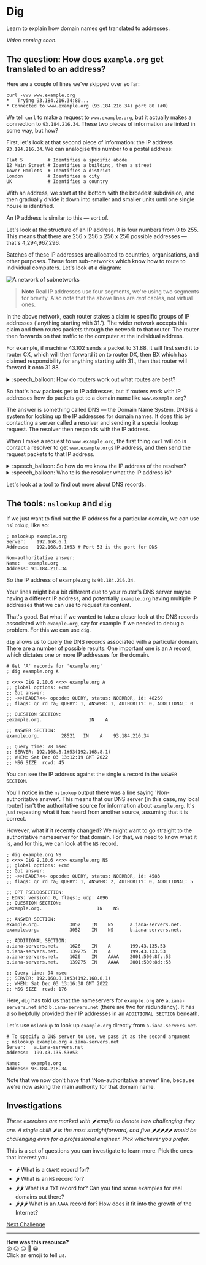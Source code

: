 # Dig

Learn to explain how domain names get translated to addresses.

<!-- OMITTED -->

_Video coming soon._

## The question: How does `example.org` get translated to an address?

Here are a couple of lines we've skipped over so far:

```shell
curl -vvv www.example.org
*   Trying 93.184.216.34:80...
* Connected to www.example.org (93.184.216.34) port 80 (#0)
```

We tell `curl` to make a request to `www.example.org`, but it actually makes a
connection to `93.184.216.34`. These two pieces of information are linked in
some way, but how?

First, let's look at that second piece of information: the IP address
`93.184.216.34`. We can analogise this number to a postal address:

```shell
Flat 5         # Identifies a specific abode
12 Main Street # Identifies a building, then a street
Tower Hamlets  # Identifies a district
London         # Identifies a city
UK             # Identifies a country
```

With an address, we start at the bottom with the broadest subdivision, and then
gradually divide it down into smaller and smaller units until one single house
is identified.

An IP address is similar to this — sort of.

Let's look at the structure of an IP address. It is four numbers from 0 to 255.
This means that there are 256 x 256 x 256 x 256 possible addresses — that's
4,294,967,296.

Batches of these IP addresses are allocated to countries, organisations, and
other purposes. These form sub-networks which know how to route to individual
computers. Let's look at a diagram:

![A network of subnetworks](../resources/ip-network.excalidraw.png)

> **Note**
> Real IP addresses use four segments, we're using two segments for brevity.
> Also note that the above lines are _real_ cables, not virtual ones.

In the above network, each router stakes a claim to specific groups of IP
addresses ('anything starting with 31.'). The wider network accepts this claim
and then routes packets through the network to that router. The router then
forwards on that traffic to the computer at the individual address.

For example, if machine 43.102 sends a packet to 31.88, it will first send it to
router CX, which will then forward it on to router DX, then BX which has claimed
responsibility for anything starting with 31., then that router will forward it
onto 31.88.

<details>
  <summary>:speech_balloon: How do routers work out what routes are best?</summary>

  ---

  This is done using something called BGP — Border Gateway Protocol.
  
  It is another topic entirely, but simplified: routers on the internet connect
  to their neighbours and make claims. In the above example, BX sends a message
  to DX saying "if you have packets for 31.x, send them to BX".

  DX then adds this to its routing table. When it gets packets in future for
  anything starting with 31, it will forward them to BX.
  
  It then performs a second action. It a message to its neighbour CX saying "if
  you have packets for 31.x, send them to DX who will then send them to BX".

  CX then adds this route to its routing table. When it gets packets in future
  for anything starting with 31, it will forward them to DX on the understanding
  that DX can forward them to BX.

  If, later, an engineer wires up a cable between CX and BX, then router BX will
  advertise directly to CX and while CX will know that it can send traffic via
  DX if needed, it will prefer the shorter route.

  There are many other sources of information that can go into route
  preferences, including business relationships between Internet companies.

  ---

</details>

So that's how packets get to IP addresses, but if routers work with IP addresses
how do packets get to a domain name like `www.example.org`? 

The answer is something called DNS — the Domain Name System. DNS is a system for
looking up the IP addresses for domain names. It does this by contacting a
server called a resolver and sending it a special lookup request. The resolver
then responds with the IP address.

When I make a request to `www.example.org`, the first thing `curl` will do is
contact a resolver to get `www.example.org`s IP address, and then send the
request packets to that IP address.

<details>
  <summary>:speech_balloon: So how do we know the IP address of the resolver?</summary>

  ---

  Your Internet provider (e.g. British Telecom) has their own resolver and will
  tell your home router its IP address.

  You can tell your computer to use a different resolver, typically run by a big
  company. They often have memorable IP addresses like `8.8.8.8` (run by
  Google), or `1.1.1.1` (run by Cloudflare).

  Why do they do this? They have their own reasons. But you do have to use one,
  so if you control the computer you get to decide whose it is.

  ---
</details>

<details>
  <summary>:speech_balloon: Who tells the resolver what the IP address is?</summary>

  When someone purchases a domain name (e.g. `makers.tech`) they enter into an
  indirect agreement with an organisation who maintains the top-level domain
  (TLD), in this case `.tech`. 
  
  That organisation (called a registry) maintains an authoritative name server
  which can be queried to find out the IP address (or another server to go to in
  order to find out the IP address) of a particular domain name.

</details>

Let's look at a tool to find out more about DNS records.

## The tools: `nslookup` and `dig`

If we just want to find out the IP address for a particular domain, we can use
`nslookup`, like so:

```shell
; nslookup example.org
Server:    192.168.6.1
Address:   192.168.6.1#53 # Port 53 is the port for DNS

Non-authoritative answer:
Name:	example.org
Address: 93.184.216.34
```

So the IP address of example.org is `93.184.216.34`.

Your lines might be a bit different due to your router's DNS server maybe having
a different IP address, and potentially `example.org` having multiple IP
addresses that we can use to request its content.

That's good. But what if we wanted to take a closer look at the DNS records
associated with `example.org`, say for example if we needed to debug a problem.
For this we can use `dig`.

`dig` allows us to query the DNS records associated with a particular domain.
There are a number of possible results. One important one is an `A` record,
which dictates one or more IP addresses for the domain.

```shell
# Get 'A' records for 'example.org'
; dig example.org A

; <<>> DiG 9.10.6 <<>> example.org A
;; global options: +cmd
;; Got answer:
;; ->>HEADER<<- opcode: QUERY, status: NOERROR, id: 48269
;; flags: qr rd ra; QUERY: 1, ANSWER: 1, AUTHORITY: 0, ADDITIONAL: 0

;; QUESTION SECTION:
;example.org.	              IN    A

;; ANSWER SECTION:
example.org.        28521   IN    A    93.184.216.34

;; Query time: 78 msec
;; SERVER: 192.168.8.1#53(192.168.8.1)
;; WHEN: Sat Dec 03 13:12:19 GMT 2022
;; MSG SIZE  rcvd: 45
```

You can see the IP address against the single `A` record in the `ANSWER SECTION`.

You'll notice in the `nslookup` output there was a line saying
'Non-authoritative answer'. This means that our DNS server (in this case, my
local router) isn't the authoritative source for information about
`example.org`. It's just repeating what it has heard from another source,
assuming that it is correct.

However, what if it recently changed? We might want to go straight to the
authoritative nameserver for that domain. For that, we need to know what it is,
and for this, we can look at the `NS` record.

```
; dig example.org NS
; <<>> DiG 9.10.6 <<>> example.org NS
;; global options: +cmd
;; Got answer:
;; ->>HEADER<<- opcode: QUERY, status: NOERROR, id: 4583
;; flags: qr rd ra; QUERY: 1, ANSWER: 2, AUTHORITY: 0, ADDITIONAL: 5

;; OPT PSEUDOSECTION:
; EDNS: version: 0, flags:; udp: 4096
;; QUESTION SECTION:
;example.org.	                 IN    NS

;; ANSWER SECTION:
example.org.           3052    IN    NS      a.iana-servers.net.
example.org.           3052    IN    NS      b.iana-servers.net.

;; ADDITIONAL SECTION:
a.iana-servers.net.    1626    IN    A       199.43.135.53
b.iana-servers.net.    139275  IN    A       199.43.133.53
a.iana-servers.net.    1626    IN    AAAA    2001:500:8f::53
b.iana-servers.net.    139275  IN    AAAA    2001:500:8d::53

;; Query time: 94 msec
;; SERVER: 192.168.8.1#53(192.168.8.1)
;; WHEN: Sat Dec 03 13:16:38 GMT 2022
;; MSG SIZE  rcvd: 176
```

Here, `dig` has told us that the nameservers for `example.org` are
`a.iana-servers.net` and `b.iana-servers.net` (there are two for redundancy). It
has also helpfully provided their IP addresses in an `ADDITIONAL SECTION`
beneath.

Let's use `nslookup` to look up `example.org` directly from
`a.iana-servers.net`.

```shell
# To specify a DNS server to use, we pass it as the second argument
; nslookup example.org a.iana-servers.net
Server:   a.iana-servers.net
Address:  199.43.135.53#53

Name:    example.org
Address: 93.184.216.34
```

Note that we now don't have that 'Non-authoritative answer' line, because we're
now asking the main authority for that domain name.

## Investigations

_These exercises are marked with :hot_pepper: emojis to denote how challenging
they are. A single chilli :hot_pepper: is the most straightforward, and five
:hot_pepper::hot_pepper::hot_pepper::hot_pepper::hot_pepper: would be
challenging even for a professional engineer. Pick whichever you prefer._

This is a set of questions you can investigate to learn more. Pick the ones that
interest you.

* :hot_pepper: What is a `CNAME` record for?
* :hot_pepper: What is an `MS` record for?
* :hot_pepper::hot_pepper: What is a `TXT` record for? Can you find some
  examples for real domains out there?
* :hot_pepper::hot_pepper::hot_pepper: What is an `AAAA` record for? How does it
  fit into the growth of the Internet?


[Next Challenge](06_mkcert_bite.md)

<!-- BEGIN GENERATED SECTION DO NOT EDIT -->

---

**How was this resource?**  
[😫](https://airtable.com/shrUJ3t7KLMqVRFKR?prefill_Repository=makersacademy%2Fcloud-deployment&prefill_File=01_internet%2F05_dig_bite.md&prefill_Sentiment=😫) [😕](https://airtable.com/shrUJ3t7KLMqVRFKR?prefill_Repository=makersacademy%2Fcloud-deployment&prefill_File=01_internet%2F05_dig_bite.md&prefill_Sentiment=😕) [😐](https://airtable.com/shrUJ3t7KLMqVRFKR?prefill_Repository=makersacademy%2Fcloud-deployment&prefill_File=01_internet%2F05_dig_bite.md&prefill_Sentiment=😐) [🙂](https://airtable.com/shrUJ3t7KLMqVRFKR?prefill_Repository=makersacademy%2Fcloud-deployment&prefill_File=01_internet%2F05_dig_bite.md&prefill_Sentiment=🙂) [😀](https://airtable.com/shrUJ3t7KLMqVRFKR?prefill_Repository=makersacademy%2Fcloud-deployment&prefill_File=01_internet%2F05_dig_bite.md&prefill_Sentiment=😀)  
Click an emoji to tell us.

<!-- END GENERATED SECTION DO NOT EDIT -->
